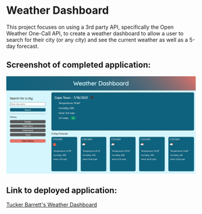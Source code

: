 # Weather Dashboard
This project focuses on using a 3rd party API, specifically the Open Weather One-Call API, to create a weather dashboard to allow a user to search for their city (or any city) and see the current weather as well as a 5-day forecast.




## Screenshot of completed application:
![Screenshot of Tucker's completed Weather Dashboard](assets/images/finished-weather-dashboard.png "Tucker's completed Weather Dashboard")

## Link to deployed application:
[Tucker Barrett's Weather Dashboard](http://grinninbarrett.github.io/weather-dashboard "Tucker's deployed Weather Dashboard application")